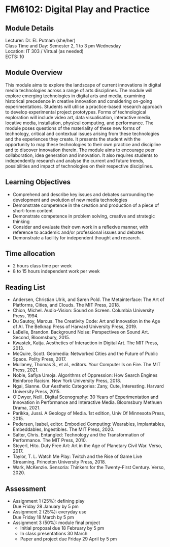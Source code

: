 # FM6102: Digital Play and Practice

## Module Details

Lecturer: Dr. EL Putnam (she/her)  
Class Time and Day: Semester 2, 1 to 3 pm Wednesday  
Location: IT 303 / Virtual (as needed)  
ECTS: 10

## Module Overview

This module aims to explore the landscape of current innovations in digital media technologies across a range of arts disciplines. The module will explore emerging technologies in digital arts and media, examining historical precedence in creative innovation and considering on-going experimentations. Students will utilise a practice-based research approach to develop experimental project prototypes. Forms of technological exploration will include video art, data visualisation, interactive media, locative media, installation, physical computing, and performance. The module poses questions of the materiality of these new forms of technology, critical and contextual issues arising from these technologies and the experiences they create. It presents the student with the opportunity to map these technologies to their own practice and discipline and to discover innovation therein. The module aims to encourage peer collaboration, idea generation and innovation. It also requires students to independently research and analyse the current and future trends, possibilities and impact of technologies on their respective disciplines.

## Learning Objectives

- Comprehend and describe key issues and debates surrounding the development and evolution of new media technologies
- Demonstrate competence in the creation and production of a piece of short-form content
- Demonstrate competence in problem solving, creative and strategic thinking
- Consider and evaluate their own work in a reflexive manner, with reference to academic and/or professional issues and debates
- Demonstrate a facility for independent thought and research.

## Time allocation

- 2 hours class time per week
- 8 to 15 hours independent work per week

## Reading List

- Andersen, Christian Ulrik, and Søren Pold. The Metainterface: The Art of Platforms, Cities, and Clouds. The MIT Press, 2018.
- Chion, Michel. Audio-Vision: Sound on Screen. Columbia University Press, 1994.
- Du Sautoy, Marcus. The Creativity Code: Art and Innovation in the Age of AI. The Belknap Press of Harvard University Press, 2019.
- LaBelle, Brandon. Background Noise: Perspectives on Sound Art. Second, Bloomsbury, 2015.
- Kwastek, Katja. Aesthetics of Interaction in Digital Art. The MIT Press, 2013.
- McQuire, Scott. Geomedia: Networked Cities and the Future of Public Space. Polity Press, 2017.
- Mullaney, Thomas S., et al., editors. Your Computer Is on Fire. The MIT Press, 2021.
- Noble, Safiya Umoja. Algorithms of Oppression: How Search Engines Reinforce Racism. New York University Press, 2018.
- Ngai, Sianne. Our Aesthetic Categories: Zany, Cute, Interesting. Harvard University Press, 2015.
- O’Dwyer, Neill. Digital Scenography: 30 Years of Experimentation and Innovation in Performance and Interactive Media. Bloomsbury Methuen Drama, 2021.
- Parikka, Jussi. A Geology of Media. 1st edition, Univ Of Minnesota Press, 2015.
- Pedersen, Isabel, editor. Embodied Computing: Wearables, Implantables, Embeddables, Ingestibles. The MIT Press, 2020.
- Salter, Chris. Entangled: Technology and the Transformation of Performance. The MIT Press, 2010.
- Steyerl, Hito. Duty Free Art: Art in the Age of Planetary Civil War. Verso, 2017.
- Taylor, T. L. Watch Me Play: Twitch and the Rise of Game Live Streaming. Princeton University Press, 2018.
- Wark, McKenzie. Sensoria: Thinkers for the Twenty-First Century. Verso, 2020.

## Assessment

- Assignment 1 (25%): defining play  
Due Friday 28 January by 5 pm
- Assignment 2 (25%): everyday use  
Due Friday 18 March by 5 pm  
- Assignment 3 (50%): module final project  
    - Initial proposal due 18 February by 5 pm
    - In class presentations 30 March
    - Paper and project due Friday 29 April by 5 pm